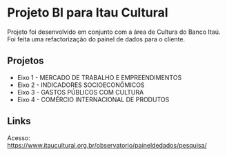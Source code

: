 # Projeto BI para Itau Cultural

Projeto foi desenvolvido em conjunto com a área de Cultura do Banco Itaú. Foi feita uma refactorização do painel de dados para o cliente.

## Projetos

- Eixo 1 - MERCADO DE TRABALHO E EMPREENDIMENTOS
- Eixo 2 - INDICADORES SOCIOECONÔMICOS
- Eixo 3 - GASTOS PÚBLICOS COM CULTURA
- Eixo 4 - COMÉRCIO INTERNACIONAL DE PRODUTOS

## Links

Acesso: https://www.itaucultural.org.br/observatorio/paineldedados/pesquisa/